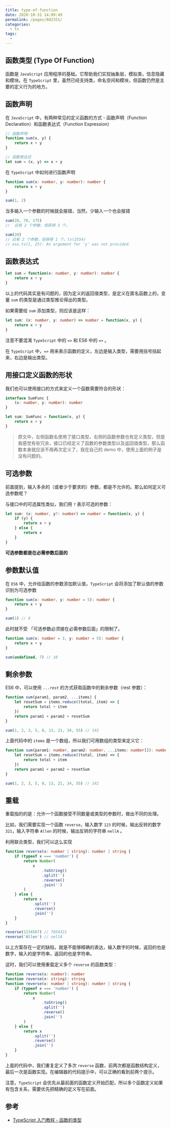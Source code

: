 ```yaml
---
title: type-of-function
date: 2020-10-31 14:09:49
permalink: /pages/8d2351/
categories:
  - ts
tags:
  - 
---
```

## 函数类型 (Type Of Function)

函数是 `JavaScript` 应用程序的基础。它帮助我们实现抽象层，模拟类，信息隐藏和模块。在 `TypeScript` 里，虽然已经支持类，命名空间和模块，但函数仍然是主要的定义行为的地方。

## 函数声明

在 `JavaScript` 中，有两种常见的定义函数的方式 - 函数声明（Function Declaration）和函数表达式（Function Expression）

```javascript
// 函数声明
function sum(x, y) {
    return x + y
}

// 函数表达式
let sum = (x, y) => x + y
```

在 `TypeScript` 中如何进行函数声明

```typescript
function sum(x: number, y: number): number {
    return x + y
}

sum(1, 2)
```

当多输入一个参数的时候就会报错，当然，少输入一个也会报错

```typescript
sum(28, 70, 175)
//  应有 2 个参数，但获得 3 个。

sum(28)
// 应有 2 个参数，但获得 1 个。ts(2554)
// xxx.ts(1, 25): An argument for 'y' was not provided.
```

## 函数表达式

```typescript
let sum = function(x: number, y: number): number {
    return x + y
}
```

以上的代码其实是有问题的，因为定义的返回值类型，是定义在匿名函数上的，变量 `sum` 的类型是通过类型推论得出的类型。

如果需要给 `sum` 添加类型，则应该是这样：

```typescript
let sum: (x: number, y: number) => number = function(x, y) {
    return x + y
}
```

注意不要混淆 `TypeScript` 中的 `=>` 和 ES6 中的 `=>` 。

在 `TypeScript` 中，`=>` 用来表示函数的定义，左边是输入类型，需要用括号括起来，右边是输出类型。

## 用接口定义函数的形状

我们也可以使用接口的方式来定义一个函数需要符合的形状：

```typescript
interface SumFunc {
    (x: number, y: number): number
}

let sum: SumFunc = function(x, y) {
    return x + y
}
```

> 原文中，左侧函数名使用了接口类型，右侧的函数参数也有定义类型，但是我感觉有些冗余，接口已经定义了函数的参数类型以及返回值类型，那么函数本身就应该不用再次定义了，我在自己的 demo 中，使用上面的例子是没有问题的。

## 可选参数

前面提到，输入多余的（或者少于要求的）参数，都是不允许的。那么如何定义可选参数呢？

与接口中的可选属性类似，我们用 `?` 表示可选的参数：

```typescript
let sum: (x: number, y?: number) => number = function(x, y) {
    if (y) {
        return x + y
    } else {
        return x
    }
}
```

**可选参数都是在必需参数后面的**

## 参数默认值

在 `ES6` 中，允许给函数的参数添加默认值，`TypeScript` 会将添加了默认值的参数识别为可选参数

```typescript
function sum(x: number, y: number = 5): number {
    return x + y
}

sum(1) // 6
```

此时就不受 「可选参数必须接在必需参数后面」的限制了。

```typescript
function sum(x: number = 3, y: number = 5): number {
    return x + y
}

sum(undefined, 7) // 10
```

## 剩余参数

ES6 中，可以使用 `...rest` 的方式获取函数中的剩余参数（rest 参数）：

```javascript
function sum(param1, param2, ...items) {
    let resetSum = items.reduce((total, item) => {
        return total + item
    })
    return param1 + param2 + resetSum
}

sum(1, 2, 3, 5, 8, 13, 21, 34, 55) // 142
```

上面代码中的 `items` 是一个数组，所以我们可用数组的类型来定义它：

```typescript
function sum(param1: number, param2: number, ...items: number[]): number {
    let resetSum = items.reduce((total, item) => {
        return total + item
    })
    return param1 + param2 + resetSum
}

sum(1, 2, 3, 5, 8, 13, 21, 34, 55) // 142
```

## 重载

重载指的的是：允许一个函数接受不同数量或类型的参数时，做出不同的处理。

比如，我们需要实现一个函数 `reverse`，输入数字 `123` 的时候，输出反转的数字 `321`，输入字符串 `Allen` 的时候，输出反转的字符串 `nellA` 。

利用联合类型，我们可以这么实现

```typescript
function reverse(x: number | string): number | string {
    if (typeof x === 'number') {
        return Number(
            x
                .toString()
                .split('')
                .reverse()
                .join('')
        )
    } else {
        return x
            .split('')
            .reverse()
            .join('')
    }
}

reverse(1234567) // 7654321
reverse('Allen') // nellA
```

以上方案存在一定的缺陷，就是不能够精确的表达，输入数字的时候，返回的也是数字，输入的是字符串，返回的也是字符串。

这时，我们可以使用重载定义多个 `reverse` 的函数类型：

```typescript
function reverse(x: number): number
function reverse(x: string): string
function reverse(x: number | string): number | string {
    if (typeof x === 'number') {
        return Number(
            x
                .toString()
                .split('')
                .reverse()
                .join('')
        )
    } else {
        return x
            .split('')
            .reverse()
            .join('')
    }
}
```

上面的代码中，我们重复定义了多次 `reverse` 函数，前两次都是函数结构定义，最后一次是函数实现。在编辑器的代码提示中，可以正确的看到前两个提示。

注意，`TypeScript` 会优先从最前面的函数定义开始匹配，所以多个函数定义如果有包含关系，需要优先把精确的定义写在前面。

## 参考

-   [TypeScript 入门教程 - 函数的类型](https://ts.xcatliu.com/basics/type-of-function)
